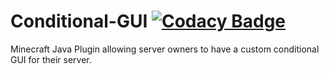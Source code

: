 # Conditional-GUI [![Codacy Badge](https://app.codacy.com/project/badge/Grade/baf0846df11c4717991cd2489fec5337)](https://www.codacy.com/gh/ZeTioZ/Conditional-GUI/dashboard?utm_source=github.com&amp;utm_medium=referral&amp;utm_content=ZeTioZ/Conditional-GUI&amp;utm_campaign=Badge_Grade)

Minecraft Java Plugin allowing server owners to have a custom conditional GUI for their server.
